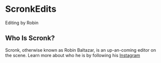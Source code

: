# ScronkEdits
Editing by Robin
## Who Is Scronk?
 Scronk, otherwise known as Robin Baltazar, is an up-an-coming editor on the scene. Learn more about who he is by following his [Instagram](www.youtube.com)
